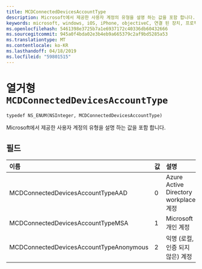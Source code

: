 ```yaml
---
title: MCDConnectedDevicesAccountType
description: Microsoft에서 제공한 사용자 계정의 유형을 설명 하는 값을 포함 합니다.
keywords: microsoft, windows, iOS, iPhone, objectiveC, 연결 된 장치, 프로젝트 로마
ms.openlocfilehash: 5461398e3725b7a1e6937172c40336db60432666
ms.sourcegitcommit: 945a0f4bda02e3b4eb9a665379c2af9bd5285a53
ms.translationtype: MT
ms.contentlocale: ko-KR
ms.lasthandoff: 04/18/2019
ms.locfileid: "59801515"
---
```

# <a name="enum-mcdconnecteddevicesaccounttype"></a>열거형 `MCDConnectedDevicesAccountType`

```
typedef NS_ENUM(NSInteger, MCDConnectedDevicesAccountType)
```  

Microsoft에서 제공한 사용자 계정의 유형을 설명 하는 값을 포함 합니다.

## <a name="fields"></a>필드

| 이름                              | 값 | 설명                    |
|:----------------------------------|:------|:-------------------------------|
| MCDConnectedDevicesAccountTypeAAD       | 0     | Azure Active Directory workplace 계정  |
| MCDConnectedDevicesAccountTypeMSA       | 1     | Microsoft 개인 계정 |
| MCDConnectedDevicesAccountTypeAnonymous | 2     | 익명 (로컬, 인증 되지 않은) 계정 |